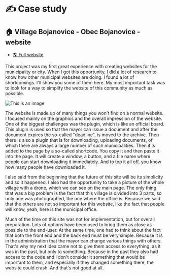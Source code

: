 # ✍️ Case study

## 🏠 Village Bojanovice - Obec Bojanovice - website

- [🌎 Full website](https://bojanovice.cz)

This project was my first great experience with creating websites for the municipality or city. When I got this opportunity, I did a lot of research to know how other municipal websites are doing. I found a lot of shortcomings. I'll show you some of them here. My most important task was to look for a way to simplify the website of this community as much as possible.

![This is an image](https://gadzook.cz/gryketej/2021/03/Pro_001.jpg)

The website is made up of many things you won't find on a normal website. I focused mainly on the graphics and the overall impression of the website. One of the biggest challenges was the plugin, which is like an official board. This plugin is used so that the mayor can issue a document and after the document expires the so-called "deadline", is moved to the archive. Then there is also a plugin that is for downloading, uploading documents, of which there are always a large number of such municipalities. Then it is added to the page by a so-called shortcode. You copy it and then paste it into the page. It will create a window, a button, and a file name where people can start downloading it immediately. And to top it all off, you know how many people have downloaded it.

I also said from the beginning that the future of this site will be its simplicity and so it happened. I also had the opportunity to take a picture of the whole village with a drone, which we can see on the main page. The only thing that was a big problem is the fact that this village is divided into 3 parts, so only one was photographed, the one where the office is. Because we said that the others are not so important for this website, like the fact that people will know, yeah, here is the municipal office.

Much of the time on this site was not for implementation, but for overall preparation. Lots of options have been used to bring them as close as possible to the end-user. At the same time, one had to think about the fact that both the front end and the back end must be very simple. Because it is in the administration that the mayor can change various things with others. That's why my next idea came not to give them access to everything, as it was in the past, but only to something. Because in the past they also had access to the code and I don't consider it something that would be important to them, and especially if they changed something there, the website could crash. And that's not good at all.
